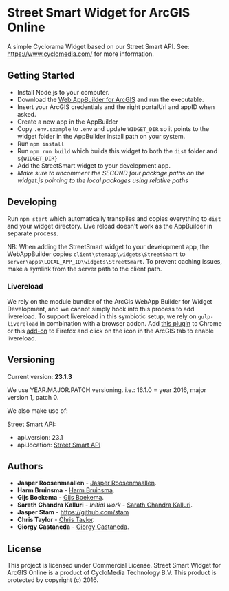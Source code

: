 # Street Smart Widget for ArcGIS Online

A simple Cyclorama Widget based on our Street Smart API.
See: https://www.cyclomedia.com/ for more information.

## Getting Started

- Install Node.js to your computer.
- Download the [Web AppBuilder for ArcGIS](https://developers.arcgis.com/web-appbuilder/) and run the executable.
- Insert your ArcGIS credentials and the right portalUrl and appID when asked.
- Create a new app in the AppBuilder
- Copy `.env.example` to `.env` and update `WIDGET_DIR` so it points to the widget folder in the AppBuilder install path on your system.
- Run `npm install`
- Run `npm run build` which builds this widget to both the `dist` folder and `${WIDGET_DIR}`
- Add the StreetSmart widget to your development app.
- *Make sure to uncomment the SECOND four package paths on the widget.js pointing to the local packages using relative paths*

## Developing

Run `npm start` which automatically transpiles and copies everything to `dist` and your widget directory.
Live reload doesn't work as the AppBuilder in separate process.

NB: When adding the StreetSmart widget to your development app, the WebAppBuilder copies `client\stemapp\widgets\StreetSmart` to `server\apps\LOCAL_APP_ID\widgets\StreetSmart`.
To prevent caching issues, make a symlink from the server path to the client path.

### Livereload

We rely on the module bundler of the ArcGis WebApp Builder for Widget Development, and we cannot simply hook into this process to add livereload.
To support livereload in this symbiotic setup, we rely on `gulp-livereload` in combination with a browser addon.
Add [this plugin](https://chrome.google.com/webstore/detail/livereload/jnihajbhpnppcggbcgedagnkighmdlei) to Chrome or this [add-on](https://addons.mozilla.org/en-US/firefox/addon/livereload-web-extension/) 
to Firefox and click on the icon in the ArcGIS tab to enable livereload.

## Versioning

Current version: **23.1.3**

We use YEAR.MAJOR.PATCH versioning.
i.e.: 16.1.0 = year 2016, major version 1, patch 0.

We also make use of:

Street Smart API:
*	api.version: 23.1
*	api.location: [Street Smart API](https://streetsmart.cyclomedia.com/api/v23.1/StreetSmartAPI.js)

## Authors

* **Jasper Roosenmaallen** - [Jasper Roosenmaallen](mailto:jroosenmaallen@cyclomedia.com).
* **Harm Bruinsma** - [Harm Bruinsma](mailto:hbruinsmaboekema@cyclomedia.com).
* **Gijs Boekema** - [Gijs Boekema](mailto:gboekema@cyclomedia.com).
* **Sarath Chandra Kalluri** - *Initial work* - [Sarath Chandra Kalluri](mailto:skalluri@cyclomedia.com).
* **Jasper Stam** - https://github.com/stam
* **Chris Taylor** - [Chris Taylor](mailto:ctaylor@cyclomedia.com).
* **Giorgy Castaneda** - [Giorgy Castaneda](mailto:gcastaneda@cyclomedia.com).

## License

This project is licensed under Commercial License.
Street Smart Widget for ArcGIS Online is a product of CycloMedia Technology B.V. This product is protected by copyright (c) 2016.
